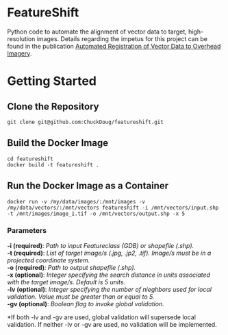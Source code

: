 # FeatureShift

Python code to automate the alignment of vector data to target, high-resolution images. Details regarding the impetus for this project
can be found in the publication [Automated Registration of Vector Data to Overhead Imagery](https://ieeexplore.ieee.org/document/9554510).

# Getting Started
## Clone the Repository
```
git clone git@github.com:ChuckDoug/featureshift.git
```

## Build the Docker Image
```
cd featureshift
docker build -t featureshift .
```

## Run the Docker Image as a Container

```
docker run -v /my/data/images/:/mnt/images -v /my/data/vectors/:/mnt/vectors featureshift -i /mnt/vectors/input.shp -t /mnt/images/image_1.tif -o /mnt/vectors/output.shp -x 5
```

### Parameters
**-i (required)**: *Path to input Featureclass (GDB) or shapefile (.shp).* <br>
**-t (required)**: *List of target image/s (.jpg, .jp2, .tif). Image/s must be in a projected coordinate system.* <br>
**-o (required)**: *Path to output shapefile (.shp).* <br>
**-x (optional)**: *Integer specifying the search distance in units associated with the target image/s. Default is 5 units.*  <br>
**-lv (optional)**: *Integer specifying the number of nieghbors used for local validation. Value must be greater than or equal to 5.* <br>
**-gv (optional)**: *Boolean flag to invoke global validation.* <br> 

*If both -lv and -gv are used, global validation will supersede local validation. If neither -lv or -gv are used, no validation will be implemented. <br>
